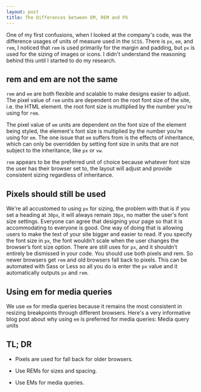 ```yaml
---
layout: post
title: The Differences between EM, REM and PX
---
```


One of my first confusions, when I looked at the company's code, was the difference usages of units of measure used in the `SCSS`. There is `px`, `em`, and `rem`, I noticed that `rem` is used primarily for the margin and padding, but `px` is used for the sizing of images or icons. I didn't understand the reasoning behind this until I started to do my research.



## rem and em are not the same

`rem` and `em` are both flexible and scalable to make designs easier to adjust. The pixel value of `rem` units are dependent on the root font size of the site, i.e. the HTML element. the root font size is multiplied by the number you're using for `rem`.

The pixel value of `em` units are dependent on the font size of the element being styled, the element's font size is multiplied by the number you’re using for `em`. The one issue that `em` suffers from is the effects of inheritance, which can only be overridden by setting font size in units that are not subject to the inheritance, like `px` or `vw`.

`rem` appears to be the preferred unit of choice because whatever font size the user has their browser set to, the layout will adjust and provide consistent sizing regardless of inheritance.



## Pixels should still be used

We're all accustomed to using `px` for sizing, the problem with that is if you set a heading at `30px`, it will always remain `30px`, no matter the user's font size settings. Everyone can agree that designing your page so that it is accommodating to everyone is good. One way of doing that is allowing users to make the text of your site bigger and easier to read. If you specify the font size in `px`, the font wouldn’t scale when the user changes the browser’s font size option. There are still uses for `px`, and it shouldn’t entirely be dismissed in your code. You should use both pixels and rem. So newer browsers get `rem` and old browsers fall back to pixels. This can be automated with Sass or Less so all you do is enter the `px` value and it automatically outputs `px` and `rem`.



## Using em for media queries

We use `em` for media queries because it remains the most consistent in resizing breakpoints through different browsers. Here's a very informative blog post about why using `em` is preferred for media queries: Media query units



## TL; DR

* Pixels are used for fall back for older browsers.

* Use REMs for sizes and spacing.

* Use EMs for media queries.
